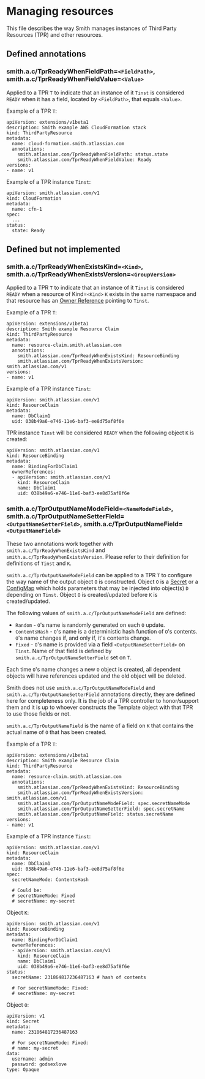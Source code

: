 # Managing resources

This file describes the way Smith manages instances of Third Party Resources (TPR) and other resources.

## Defined annotations

### smith.a.c/TprReadyWhenFieldPath=`<FieldPath>`, smith.a.c/TprReadyWhenFieldValue=`<Value>`

Applied to a TPR `T` to indicate that an instance of it `Tinst` is considered `READY` when it has a field,
located by `<FieldPath>`, that equals `<Value>`.

Example of a TPR `T`:

```
apiVersion: extensions/v1beta1
description: Smith example AWS CloudFormation stack
kind: ThirdPartyResource
metadata:
  name: cloud-formation.smith.atlassian.com
  annotations:
    smith.atlassian.com/TprReadyWhenFieldPath: status.state
    smith.atlassian.com/TprReadyWhenFieldValue: Ready
versions:
- name: v1

```

Example of a TPR instance `Tinst`:

```
apiVersion: smith.atlassian.com/v1
kind: CloudFormation
metadata:
  name: cfn-1
spec:
  ...
status:
  state: Ready
```

## Defined but not implemented

### smith.a.c/TprReadyWhenExistsKind=`<Kind>`, smith.a.c/TprReadyWhenExistsVersion=`<GroupVersion>`

Applied to a TPR `T` to indicate that an instance of it `Tinst` is considered `READY` when a resource of
Kind=`<Kind>` `K` exists in the same namespace and that resource has an
[Owner Reference](https://kubernetes.io/docs/api-reference/v1.5/#ownerreference-v1) pointing to `Tinst`.

Example of a TPR `T`:

```
apiVersion: extensions/v1beta1
description: Smith example Resource Claim
kind: ThirdPartyResource
metadata:
  name: resource-claim.smith.atlassian.com
  annotations:
    smith.atlassian.com/TprReadyWhenExistsKind: ResourceBinding
    smith.atlassian.com/TprReadyWhenExistsVersion: smith.atlassian.com/v1
versions:
- name: v1

```

Example of a TPR instance `Tinst`:

```
apiVersion: smith.atlassian.com/v1
kind: ResourceClaim
metadata:
  name: DbClaim1
  uid: 038b49a6-e746-11e6-baf3-ee8d75af8f6e
```

TPR instance `Tinst` will be considered `READY` when the following object `K` is created:

```
apiVersion: smith.atlassian.com/v1
kind: ResourceBinding
metadata:
  name: BindingForDbClaim1
  ownerReferences:
  - apiVersion: smith.atlassian.com/v1
    kind: ResourceClaim
    name: DbClaim1
    uid: 038b49a6-e746-11e6-baf3-ee8d75af8f6e
```

### smith.a.c/TprOutputNameModeField=`<NameModeField>`, smith.a.c/TprOutputNameSetterField=`<OutputNameSetterField>`, smith.a.c/TprOutputNameField=`<OutputNameField>`

These two annotations work together with `smith.a.c/TprReadyWhenExistsKind` and `smith.a.c/TprReadyWhenExistsVersion`.
Please refer to their definition for definitions of `Tinst` and `K`.

`smith.a.c/TprOutputNameModeField` can be applied to a TPR `T` to configure the way name of the output object `O`
is constructed. Object `O` is a [Secret](https://kubernetes.io/docs/user-guide/secrets/) or a
[ConfigMap](https://kubernetes.io/docs/user-guide/configmap/) which holds parameters that may be injected into
object(s) `D` depending on `Tinst`. Object `O` is created/updated before `K` is created/updated.

The following values of `smith.a.c/TprOutputNameModeField` are defined:
- `Random` - `O`'s name is randomly generated on each `O` update.
- `ContentsHash` - `O`'s name is a deterministic hash function of `O`'s contents. `O`'s name changes if, and only if, it's contents change.
- `Fixed` - `O`'s name is provided via a field `<OutputNameSetterField>` on `Tinst`. Name of that field is defined by
`smith.a.c/TprOutputNameSetterField` set on `T`.

Each time `O`'s name changes a new `O` object is created, all dependent objects will have references updated and the old object will be deleted.

Smith does not use `smith.a.c/TprOutputNameModeField` and `smith.a.c/TprOutputNameSetterField` annotations directly,
they are defined here for completeness only. It is the job of a TPR controller to honor/support them and it is up to
whoever constructs the Template object with that TPR to use those fields or not.

`smith.a.c/TprOutputNameField` is the name of a field on `K` that contains the actual name of `O` that has been created.

Example of a TPR `T`:

```
apiVersion: extensions/v1beta1
description: Smith example Resource Claim
kind: ThirdPartyResource
metadata:
  name: resource-claim.smith.atlassian.com
  annotations:
    smith.atlassian.com/TprReadyWhenExistsKind: ResourceBinding
    smith.atlassian.com/TprReadyWhenExistsVersion: smith.atlassian.com/v1
    smith.atlassian.com/TprOutputNameModeField: spec.secretNameMode
    smith.atlassian.com/TprOutputNameSetterField: spec.secretName
    smith.atlassian.com/TprOutputNameField: status.secretName
versions:
- name: v1

```

Example of a TPR instance `Tinst`:

```
apiVersion: smith.atlassian.com/v1
kind: ResourceClaim
metadata:
  name: DbClaim1
  uid: 038b49a6-e746-11e6-baf3-ee8d75af8f6e
spec:
  secretNameMode: ContentsHash
  
  # Could be:
  # secretNameMode: Fixed
  # secretName: my-secret
```

Object `K`:

```
apiVersion: smith.atlassian.com/v1
kind: ResourceBinding
metadata:
  name: BindingForDbClaim1
  ownerReferences:
  - apiVersion: smith.atlassian.com/v1
    kind: ResourceClaim
    name: DbClaim1
    uid: 038b49a6-e746-11e6-baf3-ee8d75af8f6e
status:
  secretName: 231864817236487163 # hash of contents
  
  # For secretNameMode: Fixed:
  # secretName: my-secret
```

Object `O`:

```
apiVersion: v1
kind: Secret
metadata:
  name: 231864817236487163

  # For secretNameMode: Fixed:
  # name: my-secret
data:
  username: admin
  password: godsexlove
type: Opaque
```
